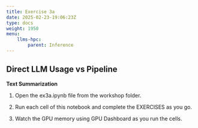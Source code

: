 ```yaml
---
title: Exercise 3a
date: 2025-02-23-19:06:23Z
type: docs 
weight: 1950
menu: 
    llms-hpc:
        parent: Inference
---
```


## Direct LLM Usage vs Pipeline 

__Text Summarization__

1. Open the ex3a.ipynb file from the workshop folder.

2. Run each cell of this notebook and complete the EXERCISES as you go.

3. Watch the GPU memory using GPU Dashboard as you run the cells.

